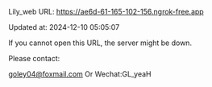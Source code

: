 Lily_web URL: https://ae6d-61-165-102-156.ngrok-free.app

Updated at: 2024-12-10 05:05:07

If you cannot open this URL, the server might be down.

Please contact: 

goley04@foxmail.com Or Wechat:GL_yeaH